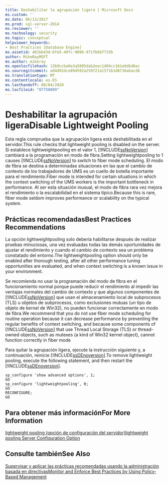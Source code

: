 ```yaml
---
title: Deshabilitar la agrupación ligera | Microsoft Docs
ms.custom: ''
ms.date: 06/13/2017
ms.prod: sql-server-2014
ms.reviewer: ''
ms.technology: security
ms.topic: conceptual
helpviewer_keywords:
- Best Practices [Database Engine]
ms.assetid: 481bb43d-6fe5-497c-9096-971fb6bf733b
author: MikeRayMSFT
ms.author: mikeray
ms.openlocfilehash: 13b9ccba0a3a5805dab2eec1d04cc161e6dbd6ec
ms.sourcegitcommit: ad4d92dce894592a259721a1571b1d8736abacdb
ms.translationtype: MT
ms.contentlocale: es-ES
ms.lasthandoff: 08/04/2020
ms.locfileid: "87750809"
---
```

# <a name="disable-lightweight-pooling"></a><span data-ttu-id="738e8-102">Deshabilitar la agrupación ligera</span><span class="sxs-lookup"><span data-stu-id="738e8-102">Disable Lightweight Pooling</span></span>
  <span data-ttu-id="738e8-103">Esta regla comprueba que la agrupación ligera está deshabilitada en el servidor.</span><span class="sxs-lookup"><span data-stu-id="738e8-103">This rule checks that lightweight pooling is disabled on the server.</span></span> <span data-ttu-id="738e8-104">Si establece lightweightpooling en el valor 1, [!INCLUDE[ssNoVersion](../../includes/ssnoversion-md.md)] cambiará a la programación en modo de fibra.</span><span class="sxs-lookup"><span data-stu-id="738e8-104">Setting lightweightpooling to 1 causes [!INCLUDE[ssNoVersion](../../includes/ssnoversion-md.md)] to switch to fiber mode scheduling.</span></span> <span data-ttu-id="738e8-105">El modo de fibra se destina a determinadas situaciones en las que el cambio de contexto de los trabajadores de UMS es un cuello de botella importante para el rendimiento.</span><span class="sxs-lookup"><span data-stu-id="738e8-105">Fiber mode is intended for certain situations in which the context switching of the UMS workers is the important bottleneck in performance.</span></span> <span data-ttu-id="738e8-106">Al ser esta situación inusual, el modo de fibra rara vez mejora el rendimiento o la escalabilidad en el sistema típico.</span><span class="sxs-lookup"><span data-stu-id="738e8-106">Because this is rare, fiber mode seldom improves performance or scalability on the typical system.</span></span>  
  
## <a name="best-practices-recommendations"></a><span data-ttu-id="738e8-107">Prácticas recomendadas</span><span class="sxs-lookup"><span data-stu-id="738e8-107">Best Practices Recommendations</span></span>  
 <span data-ttu-id="738e8-108">La opción lightweightpooling solo debería habilitarse después de realizar pruebas minuciosas, una vez evaluadas todas las demás oportunidades de ajustar el rendimiento y cuando el cambio de contexto sea un problema constatado del entorno.</span><span class="sxs-lookup"><span data-stu-id="738e8-108">The lightweightpooling option should only be enabled after thorough testing, after all other performance tuning opportunities are evaluated, and when context switching is a known issue in your environment.</span></span>  
  
 <span data-ttu-id="738e8-109">Se recomienda no usar la programación del modo de fibra en el funcionamiento normal porque puede reducir el rendimiento al impedir las ventajas normales del cambio de contexto y que algunos componentes de [!INCLUDE[ssNoVersion](../../includes/ssnoversion-md.md)] que usan el almacenamiento local de subprocesos (TLS) u objetos de subprocesos, como exclusiones mutuas (un tipo de objeto de kernel de Win32), no pueden funcionar correctamente en modo de fibra.</span><span class="sxs-lookup"><span data-stu-id="738e8-109">We recommend that you do not use fiber mode scheduling for routine operation because it can decrease performance by preventing the regular benefits of context switching, and because some components of [!INCLUDE[ssNoVersion](../../includes/ssnoversion-md.md)] that use Thread Local Storage (TLS) or thread-owned objects, such as mutexes (a kind of Win32 kernel object), cannot function correctly in fiber mode</span></span>  
  
 <span data-ttu-id="738e8-110">Para quitar la agrupación ligera, ejecute la instrucción siguiente y, a continuación, reinicie [!INCLUDE[ssDEnoversion](../../includes/ssdenoversion-md.md)].</span><span class="sxs-lookup"><span data-stu-id="738e8-110">To remove lightweight pooling, execute the following statement, and then restart the [!INCLUDE[ssDEnoversion](../../includes/ssdenoversion-md.md)].</span></span>  
  
```  
sp_configure 'show advanced options', 1;  
GO  
sp_configure 'lightweightpooling', 0;  
GO  
RECONFIGURE;  
GO  
```  
  
## <a name="for-more-information"></a><span data-ttu-id="738e8-111">Para obtener más información</span><span class="sxs-lookup"><span data-stu-id="738e8-111">For More Information</span></span>  
 [<span data-ttu-id="738e8-112">lightweight pooling (opción de configuración del servidor)</span><span class="sxs-lookup"><span data-stu-id="738e8-112">lightweight pooling Server Configuration Option</span></span>](../../database-engine/configure-windows/lightweight-pooling-server-configuration-option.md)  
  
## <a name="see-also"></a><span data-ttu-id="738e8-113">Consulte también</span><span class="sxs-lookup"><span data-stu-id="738e8-113">See Also</span></span>  
 [<span data-ttu-id="738e8-114">Supervisar y aplicar las prácticas recomendadas usando la administración basada en directivas</span><span class="sxs-lookup"><span data-stu-id="738e8-114">Monitor and Enforce Best Practices by Using Policy-Based Management</span></span>](monitor-and-enforce-best-practices-by-using-policy-based-management.md)  
  
  
